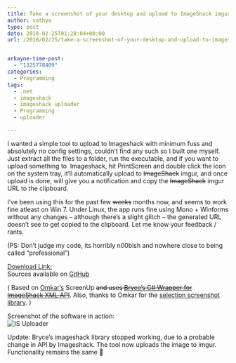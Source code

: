 ```yaml
---
title: Take a screenshot of your desktop and upload to ImageShack imgur easily
author: sathya
type: post
date: 2010-02-25T01:28:04+00:00
url: /2010/02/25/take-a-screenshot-of-your-desktop-and-upload-to-imageshack-easily/


arkayne-time-post:
  - "1325778409"
categories:
  - Programming
tags:
  - .net
  - imageshack
  - imageshack uploader
  - Programming
  - uploader

---
```

I wanted a simple tool to upload to Imageshack with minimum fuss and absolutely no config settings, couldn&#8217;t find any such so I built one myself.  Just extract all the files to a folder, run the executable, and if you want to upload something to  Imageshack, hit PrintScreen and double click the icon on the system tray, it&#8217;ll automatically upload to <s>ImageShack</s> imgur, and once upload is done, will give you a notification and copy the <s>ImageShack</s> imgur URL to the clipboard.

<!--more-->

  
I&#8217;ve been using this for the past few <span style="text-decoration: line-through;">weeks</span> months now, and seems to work fine atleast on Win 7. Under Linux, the app runs fine using Mono + Winforms without any changes &#8211; although there&#8217;s a slight glitch &#8211; the generated URL doesn&#8217;t see to get copied to the clipboard. Let me know your feedback / rants.

(PS: Don&#8217;t judge my code, its horribly n00bish and nowhere close to being called &#8220;professional&#8221;)

[Download Link:][1]  
Sources available on [GitHub][2]

( Based on [Omkar&#8217;s][3] ScreenUp <del datetime="2010-06-02T01:32:56+00:00">and uses <a href="http://www.codeemporium.com/2009/06/14/dot-net-c-sharp-wrapper-for-the-imageshack-xml-api">Bryce&#8217;s C# Wrapper for ImageShack XML API</a></del>. Also, thanks to Omkar for the [selection screenshot library][4]. )

Screenshot of the software in action:  
![IS Uploader][5] 

Update: Bryce&#8217;s imageshack library stopped working, due to a probable change in API by Imageshack. The tool now uploads the image to imgur. Functionality remains the same 🙂

 [1]: http://j.mp/cFESGw
 [2]: http://github.com/SathyaBhat/imageshackuploader
 [3]: http://intelomkar.wordpress.com
 [4]: http://intelomkar.wordpress.com/2009/12/21/screencapture-library/
 [5]: http://img704.imageshack.us/img704/8379/uploadk.jpg
